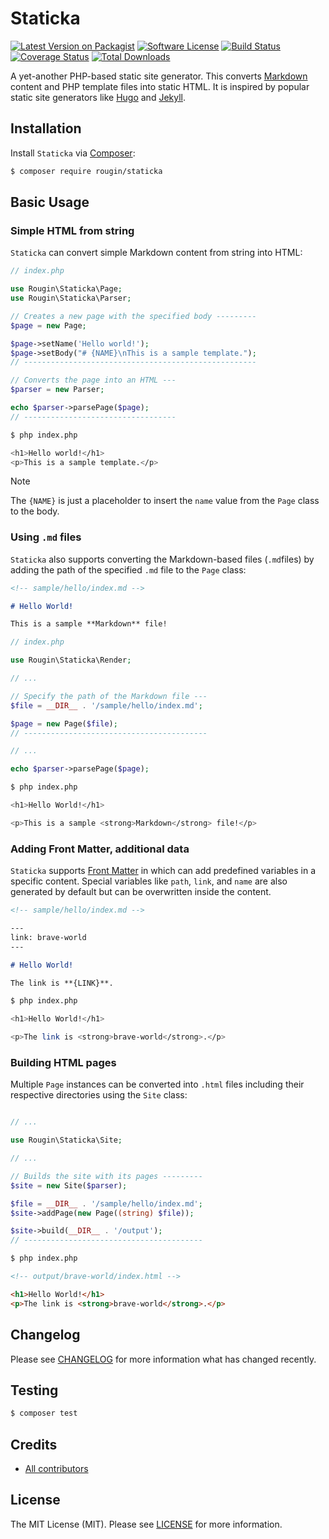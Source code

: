 # Staticka

[![Latest Version on Packagist][ico-version]][link-packagist]
[![Software License][ico-license]][link-license]
[![Build Status][ico-build]][link-build]
[![Coverage Status][ico-coverage]][link-coverage]
[![Total Downloads][ico-downloads]][link-downloads]

A yet-another PHP-based static site generator. This converts [Markdown](https://en.wikipedia.org/wiki/Markdown) content and PHP template files into static HTML. It is inspired by popular static site generators like [Hugo](https://gohugo.io) and [Jekyll](https://jekyllrb.com).

## Installation

Install `Staticka` via [Composer](https://getcomposer.org/):

``` bash
$ composer require rougin/staticka
```

## Basic Usage

### Simple HTML from string

`Staticka` can convert simple Markdown content from string into HTML:

``` php
// index.php

use Rougin\Staticka\Page;
use Rougin\Staticka\Parser;

// Creates a new page with the specified body ---------
$page = new Page;

$page->setName('Hello world!');
$page->setBody("# {NAME}\nThis is a sample template.");
// ----------------------------------------------------

// Converts the page into an HTML ---
$parser = new Parser;

echo $parser->parsePage($page);
// ----------------------------------
```

``` bash
$ php index.php

<h1>Hello world!</h1>
<p>This is a sample template.</p>
```

> [!NOTE]
> The `{NAME}` is just a placeholder to insert the `name` value from the `Page` class to the body.

### Using `.md` files

`Staticka` also supports converting the Markdown-based files (`.md`files) by adding the path of the specified `.md` file to the `Page` class:

``` md
<!-- sample/hello/index.md -->

# Hello World!

This is a sample **Markdown** file!
```

``` php
// index.php

use Rougin\Staticka\Render;

// ...

// Specify the path of the Markdown file ---
$file = __DIR__ . '/sample/hello/index.md';

$page = new Page($file);
// -----------------------------------------

// ...

echo $parser->parsePage($page);
```

``` bash
$ php index.php

<h1>Hello World!</h1>

<p>This is a sample <strong>Markdown</strong> file!</p>
```

### Adding Front Matter, additional data

`Staticka` supports [Front Matter](https://jekyllrb.com/docs/frontmatter) in which can add predefined variables in a specific content. Special variables like `path`, `link`, and `name` are also generated by default but can be overwritten inside the content.

``` md
<!-- sample/hello/index.md -->

---
link: brave-world
---

# Hello World!

The link is **{LINK}**.
```

``` bash
$ php index.php

<h1>Hello World!</h1>

<p>The link is <strong>brave-world</strong>.</p>
```

### Building HTML pages

Multiple `Page` instances can be converted into `.html` files including their respective directories using the `Site` class:

``` php

// ...

use Rougin\Staticka\Site;

// ...

// Builds the site with its pages ---------
$site = new Site($parser);

$file = __DIR__ . '/sample/hello/index.md';
$site->addPage(new Page((string) $file));

$site->build(__DIR__ . '/output');
// ----------------------------------------
```

``` bash
$ php index.php
```

``` html
<!-- output/brave-world/index.html -->

<h1>Hello World!</h1>
<p>The link is <strong>brave-world</strong>.</p>
```

## Changelog

Please see [CHANGELOG][link-changelog] for more information what has changed recently.

## Testing

``` bash
$ composer test
```

## Credits

- [All contributors][link-contributors]

## License

The MIT License (MIT). Please see [LICENSE][link-license] for more information.

[ico-build]: https://img.shields.io/github/actions/workflow/status/rougin/staticka/build.yml?style=flat-square
[ico-coverage]: https://img.shields.io/codecov/c/github/rougin/staticka?style=flat-square
[ico-downloads]: https://img.shields.io/packagist/dt/rougin/staticka.svg?style=flat-square
[ico-license]: https://img.shields.io/badge/license-MIT-brightgreen.svg?style=flat-square
[ico-version]: https://img.shields.io/packagist/v/rougin/staticka.svg?style=flat-square

[link-build]: https://github.com/rougin/staticka/actions
[link-changelog]: https://github.com/rougin/staticka/blob/master/CHANGELOG.md
[link-contributors]: https://github.com/rougin/staticka/contributors
[link-coverage]: https://app.codecov.io/gh/rougin/staticka
[link-downloads]: https://packagist.org/packages/rougin/staticka
[link-license]: https://github.com/rougin/staticka/blob/master/LICENSE.md
[link-packagist]: https://packagist.org/packages/rougin/staticka